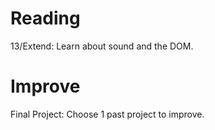# Reading 
13/Extend: Learn about sound and the DOM.

# Improve
Final Project: Choose 1 past project to improve. 
